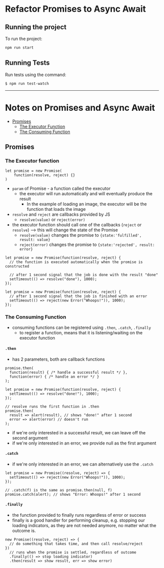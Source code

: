 # Refactor Promises to Async Await

## Running the project

To run the project:

```bash
npm run start
```

## Running Tests

Run tests using the command:

```bash
$ npm run test-watch
```

<hr />

# Notes on Promises and Async Await

- [Promises](#promises)
  - [The Executor Function](#the-executor-function)
  - [The Consuming Function](#the-consuming-function)

## Promises

### The Executor function

```
let promise = new Promise(
    function(resolve, reject) {}
)
```

- `param` of Promise - a function called the executor
  - the executor will run automatically and will eventually produce the result
    - In the example of loading an image, the executor will be the function that loads the image
- `resolve` and `reject` are callbacks provided by JS
  - `resolve(value)` or `reject(error)`
- the executor function should call one of the callbacks (`reject` or `resolve`) --> this will change the state of the Promise
  - `resolve(value)` changes the promise to `{state:'fulfilled', result: value}`
  - `reject(error)` changes the promise to `{state:'rejected', result: error}`

```
let promise = new Promise(function(resolve, reject) {
  // the function is executed automatically when the promise is constructed

  // after 1 second signal that the job is done with the result "done"
  setTimeout(() => resolve("done"), 1000);
});
```

```
let promise = new Promise(function(resolve, reject) {
  // after 1 second signal that the job is finished with an error
  setTimeout(() => reject(new Error("Whoops!")), 1000);
});
```

### The Consuming Function

- consuming functions can be registered using `.then`, `.catch`, `.finally`
  - to register a function, means that it is listening/waiting on the executor function

#### `.then`

- has 2 parameters, both are callback functions

```
promise.then(
  function(result) { /* handle a successful result */ },
  function(error) { /* handle an error */ }
);
```

```
let promise = new Promise(function(resolve, reject) {
  setTimeout(() => resolve("done!"), 1000);
});

// resolve runs the first function in .then
promise.then(
  result => alert(result), // shows "done!" after 1 second
  error => alert(error) // doesn't run
);
```

- if we're only interested in a successful result, we can leave off the second argument
- if we're only interested in an error, we provide null as the first argument

#### `.catch`

- if we're only interested in an error, we can alternatively use the `.catch`

```
let promise = new Promise((resolve, reject) => {
  setTimeout(() => reject(new Error("Whoops!")), 1000);
});

// .catch(f) is the same as promise.then(null, f)
promise.catch(alert); // shows "Error: Whoops!" after 1 second
```

#### `.finally`

- the function provided to finally runs regardless of error or success
- finally is a good handler for performing cleanup, e.g. stopping our loading indicators, as they are not needed anymore, no matter what the outcome is.

```
new Promise((resolve, reject) => {
  // do something that takes time, and then call resolve/reject
})
  // runs when the promise is settled, regardless of outcome
  .finally(() => stop loading indicator)
  .then(result => show result, err => show error)
```
